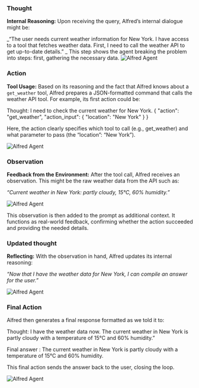### Thought

**Internal Reasoning:**
Upon receiving the query, Alfred’s internal dialogue might be:

_“The user needs current weather information for New York. I have access to a tool that fetches weather data. First, I need to call the weather API to get up-to-date details.”
_
This step shows the agent breaking the problem into steps: first, gathering the necessary data.
![Alfred Agent](https://huggingface.co/datasets/agents-course/course-images/resolve/main/en/unit1/alfred-agent-1.jpg)

### Action
**Tool Usage:**
Based on its reasoning and the fact that Alfred knows about a `get_weather` tool, Alfred prepares a JSON-formatted command that calls the weather API tool. For example, its first action could be:

Thought: I need to check the current weather for New York.
   {
     "action": "get_weather",
     "action_input": {
       "location": "New York"
     }
   }

Here, the action clearly specifies which tool to call (e.g., get_weather) and what parameter to pass (the “location”: “New York”).

![Alfred Agent](https://huggingface.co/datasets/agents-course/course-images/resolve/main/en/unit1/alfred-agent-2.jpg)

### Observation
**Feedback from the Environment:**
After the tool call, Alfred receives an observation. This might be the raw weather data from the API such as:

_“Current weather in New York: partly cloudy, 15°C, 60% humidity.”_

![Alfred Agent](https://huggingface.co/datasets/agents-course/course-images/resolve/main/en/unit1/alfred-agent-3.jpg)

This observation is then added to the prompt as additional context. It functions as real-world feedback, confirming whether the action succeeded and providing the needed details.
### Updated thought
**Reflecting:**
With the observation in hand, Alfred updates its internal reasoning:

_“Now that I have the weather data for New York, I can compile an answer for the user.”_

![Alfred Agent](https://huggingface.co/datasets/agents-course/course-images/resolve/main/en/unit1/alfred-agent-4.jpg)
### Final Action
Alfred then generates a final response formatted as we told it to:

Thought: I have the weather data now. The current weather in New York is partly cloudy with a temperature of 15°C and 60% humidity.”

Final answer : The current weather in New York is partly cloudy with a temperature of 15°C and 60% humidity.

This final action sends the answer back to the user, closing the loop.

![Alfred Agent](https://huggingface.co/datasets/agents-course/course-images/resolve/main/en/unit1/alfred-agent-5.jpg)

